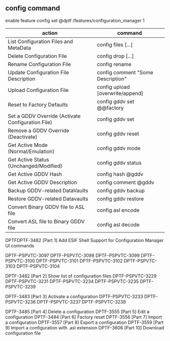 ## config command

enable feature config set @dptf /features/configuration_manager 1


|action|command|
|---|---|
|List Configuration Files and MetaData|	config files <filespec> [...]|
|Delete Configuration File|config drop <filename> [...]|
|Rename Configuration File|config rename <oldname> <newname>|
|Update Configuration File Description|config comment <filename> "Some Description"|
|Upload Configuration File|config upload [overwrite/append] <filename> <base64-encoding>|
|Reset to Factory Defaults|config gddv set @@factory|
|Set a GDDV Override (Activate Configuration File)|config gddv set <filename>|
|Remove a GDDV Override (Deactivate)|config gddv reset|
|Get Active Mode (Normal/Emulation)|config gddv mode|
|Get Active Status (Unchanged/Modified)|config gddv status|
|Get Active GDDV Hash|config hash @gddv|
|Get Active GDDV Description|config comment @gddv|
|Backup GDDV-related DataVaults|config gddv backup|
|Restore GDDV-related Datavaults|config gddv restore|
|Convert Binary GDDV file to ASL file|config asl encode <infile> <outfile>|
|Convert ASL file to Binary GDDV file|config asl decode <infile> <outfile>|

DPTFDPTF-3482	[Part 1] Add ESIF Shell Support for Configuration Manager UI commands

DPTF-PSPVTC-3097
DPTF-PSPVTC-3098
DPTF-PSPVTC-3099
DPTF-PSPVTC-3100
DPTF-PSPVTC-3101
DPTF-PSPVTC-3102
DPTF-PSPVTC-3103
DPTF-PSPVTC-3104

DPTF-3482	[Part 2] Show list of configuration files 
DPTF-PSPVTC-3229 
DPTF-PSPVTC-3231 
DPTF-PSPVTC-3234 
DPTF-PSPVTC-3235
DPTF-PSPVTC-3239

DPTF-3483	[Part 3] Activate a configuration
DPTF-PSPVTC-3233
DPTF-PSPVTC-3236
DPTF-PSPVTC-3237
DPTF-PSPVTC-3238

DPTF-3485	[Part 4] Delete a configuration
DPTF-3555	[Part 5] Edit a configuration
DPTF-3484	[Part 6] Factory reset
DPTF-3556	[Part 7] Import a configuration
DPTF-3557	[Part 8] Export a configuration
DPTF-3559	[Part 9] Import a configuration with .asl extension
DPTF-3606	[Part 10] Download configuration file
